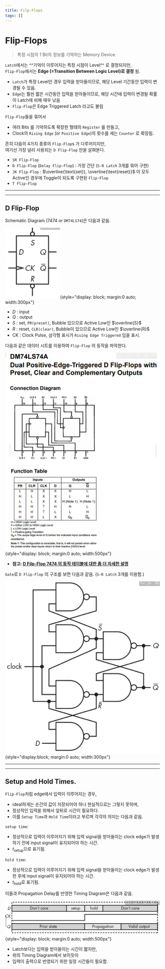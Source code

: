 ```yaml
---
title: Filp-Flops
tags: []
---
```


# Flip-Flops 

> 특정 시점의 1 Bit의 정보를 기억하는 Memory Device.


`Latch`에서는 ^^기억이 이루어지는 특정 시점이 Level^^ 로 결정되지만,  
`Flip-Flop`에서는 **Edge (=Transition Between Logic Level)로 결정** 됨. 

- `Latch`가 특정 Level인 경우 입력을 받아들이므로, 해당 Level 기간동안 입력이 변경될 수 있음.
- `Edge`는 훨씬 짧은 시간동안 입력을 받아들이므로, 해당 시간에 입력이 변경될 확률이 Latch에 비해 매우 낮음 
- `Flip-Flop`은 Edge Triggered Latch 라고도 불림


`Flip-Flop`들을 묶어서 

* 여러 Bits 를 기억하도록 확장한 형태의 `Register` 를 만들고, 
* Clock의 `Rising Edge` (or `Positive Edge`)의 횟수를 세는 `Counter` 로 확장됨.


흔히 다음의 4가지 종류의 `Flip-Flop`s 가 다루어지지만,  
여기선 가장 널리 사용되는 `D Flip-Flop` 만을  살펴본다.

- `SR Flip-Flop`
- `D Flip-Flop` (`Delay Flip-Flop`) : 가장 간단 (`S-R Latch` 3개를 묶어 구현)
- `JK Flip-Flop` : $\overline{\text{set}}, \overline{\text{reset}}$ 이 모두 Active인 경우에 Toggle이 되도록 구현된 `Flip-Flop`
- `T Flip-Flop`

---

---

## D Flip-Flop

Schematic Diagram (7474 or `DM74LS74`)은 다음과 같음.

![D flip-flop Schematic Diagram](img/D_flipflop_schematic.png){style="display: block; margin:0 auto; width:300px"}


- $D$ : input
- $Q$ : output
- $S$ : set, `PR(preset)`, Bubble 있으므로 Active Low인 $\overline{S}$
- $R$ : reset, `CLR(clear)`, Bubble이 있으므로 Active Low인 $\overline{R}$
- CK : Clock Pulse, 삼각형 표시가 `Rising Edge Triggered` 임을 표시.

다음과 같은 데이터 시트를 이용하여 `Flip-Flop` 의 동작을 파악한다.

![sheet](img/D_flip_flop_DM74LS74A.png){style="display: block; margin:0 auto; width:500px"}

* **참고: [D Filp-Flop 7474 의 동작 테이블에 대한 좀 더 자세한 설명](https://dsaint31.tistory.com/699)**

`Gate`로 `D Flip-Flop` 의 구조를 보면 다음과 같음. (`S-R Latch` 3개를 이용함.)


![Gate Design of D Flip-Flop](img/D_flip_flop_design.png){style="display:block; margin:0 auto; width:300px"}

---

---

## Setup and Hold Times.

`Flip-Flop`처럼 edge에서 입력이 이루어지는 경우,  

* ideal하게는 순간의 값이 저장되어야 하나 현실적으로는 그렇지 못하며, 
* 정상적인 입력을 위해서 앞뒤로 시간이 필요하다. 
* 이를 `Setup Time`과 `Hold Time`이라고 부르며 각각의 의미는 다음과 같음.

`setup time`:

- 정상적으로 입력이 이루어지기 위해 입력 signal을 받아들이는 clock edge가 발생하기 전에 input signal이 유지되어야 하는 시간.
- $t_\text{setup}$으로 표기됨.

`hold time`:

- 정상적으로 입력이 이루어지기 위해 입력 signal을 받아들이는 clock edge가 발생한 후에 input signal이 유지되어야 하는 시간.
- $t_\text{hold}$로 표기됨.

이들과 Propagation Delay를 반영한 Timing Diagram은 다음과 같음.


![timing consideration](img/setup_hold_timing_diagram.png){style="display: block; margin:0 auto; width:500px"}


* Latch보다는 입력을 받아들이는 시간이 짧지만, 
* 위의 Timing Diagram에서 보이듯이 
* 입력이 출력으로 반영되기 위한 일정 시간들이 필요함.

